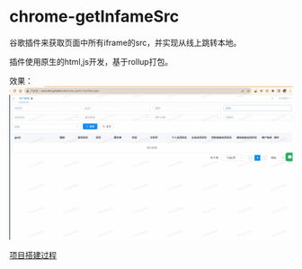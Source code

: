 # chrome-getInfameSrc
谷歌插件来获取页面中所有iframe的src，并实现从线上跳转本地。

插件使用原生的html,js开发，基于rollup打包。

效果：
![演示效果](./assest/demo.gif)

[项目搭建过程](https://github.com/YellRes/blog/blob/main/rollup/%E6%B5%8F%E8%A7%88%E5%99%A8%E6%8F%92%E4%BB%B6/index.md)








